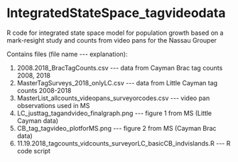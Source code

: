 # IntegratedStateSpace_tagvideodata
R code for integrated state space model for population growth based on a mark-resight study and counts from video pans for the Nassau Grouper

Contains files (file name --- explanation):
1. 2008.2018_BracTagCounts.csv --- data from Cayman Brac tag counts 2008, 2018
2. MasterTagSurveys_2018_onlyLC.csv --- data from Little Cayman tag counts 2008-2018
3. MasterList_allcounts_videopans_surveyorcodes.csv --- video pan observations used in MS
4. LC_justtag_tagandvideo_finalgraph.png	--- figure 1 from MS (Little Cayman data)
5. CB_tag_tagvideo_plotforMS.png --- figure 2 from MS (Cayman Brac data)
6. 11.19.2018_tagcounts_vidcounts_surveyorLC_basicCB_indvislands.R --- R code script

